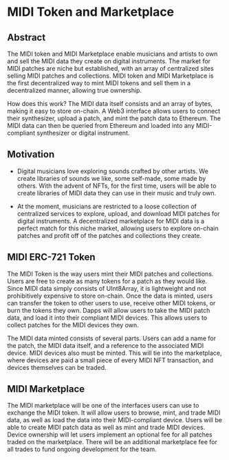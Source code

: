 # MIDI Token and Marketplace

## Abstract

The MIDI token and MIDI Marketplace enable musicians and artists to own and sell the MIDI data they create on digital instruments. The market for MIDI patches are niche but established, with an array of centralized sites selling MIDI patches and collections. MIDI token and MIDI Marketplace is the first decentralized way to mint MIDI tokens and sell them in a decentralized manner, allowing true ownership.

How does this work? The MIDI data itself consists and an array of bytes, making it easy to store on-chain. A Web3 interface allows users to connect their synthesizer, upload a patch, and mint the patch data to Ethereum.
The MIDI data can then be queried from Ethereum and loaded into any MIDI-compliant synthesizer or digital instrument.

## Motivation

- Digital musicians love exploring sounds crafted by other artists. We create libraries of sounds we like, some self-made, some made by others. With the advent of NFTs, for the first time, users will be able to create libraries of MIDI data they can use in their music and truly own.

- At the moment, musicians are restricted to a loose collection of centralized services to explore, upload, and download MIDI patches for digital instruments. A decentralized marketplace for MIDI data is a perfect match for this niche market, allowing users to explore on-chain patches and profit off of the patches and collections they create.

## MIDI ERC-721 Token

The MIDI Token is the way users mint their MIDI patches and collections. Users are free to create as many tokens for a patch as they would like. Since MIDI data simply consists of UInt8Array, it is lightweight and not prohibitively expensive to store on-chain. Once the data is minted, users can transfer the token to other users to use, receive other MIDI tokens, or burn the tokens they own. Dapps will allow users to take the MIDI patch data, and load it into their compliant MIDI devices. This allows users to collect patches for the MIDI devices they own.

The MIDI data minted consists of several parts. Users can add a name for the patch, the MIDI data itself, and a reference to the associated MIDI device. MIDI devices also must be minted. This will tie into the marketplace, where devices are paid a small piece of every MIDI NFT transaction, and devices themselves can be traded.

## MIDI Marketplace

The MIDI marketplace will be one of the interfaces users can use to exchange the MIDI token. It will allow users to browse, mint, and trade MIDI data, as well as load the data into their MIDI-compliant device. Users will be able to create MIDI patch data as well as mint and trade MIDI devices. Device ownership will let users implement an optional fee for all patches traded on the marketplace. There will be an additional marketplace fee for all trades to fund ongoing development for the team.
